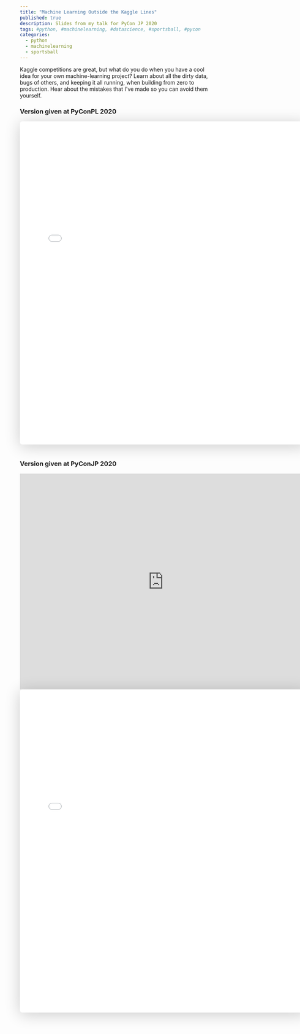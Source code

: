```yaml
---
title: "Machine Learning Outside the Kaggle Lines"
published: true
description: Slides from my talk for PyCon JP 2020
tags: #python, #machinelearning, #datascience, #sportsball, #pycon
categories:
  - python
  - machinelearning
  - sportsball
---
```


Kaggle competitions are great, but what do you do when you have a cool idea for your own machine-learning project? Learn about all the dirty data, bugs of others, and keeping it all running, when building from zero to production. Hear about the mistakes that I've made so you can avoid them yourself.


### Version given at PyConPL 2020

<div>
  <iframe class="speakerdeck-iframe" frameborder="0" src="//speakerdeck.com/player/1d91795d76e04ea78676022ffc60ac70?title=false&skipResize=true" allowfullscreen="true" mozallowfullscreen="true" webkitallowfullscreen="true" style="border: 0px; background: padding-box rgba(0, 0, 0, 0.1); margin: 0px; padding: 0px; border-radius: 6px; box-shadow: rgba(0, 0, 0, 0.2) 0px 5px 40px; width: 750px; height: 843px;"></iframe>
</div>
<br/>

### Version given at PyConJP 2020

<iframe width="750" height="562.5" src="https://www.youtube.com/embed/yGHEcgraabI" frameborder="0" allowfullscreen></iframe>

<div>
  <iframe class="speakerdeck-iframe" frameborder="0" src="//speakerdeck.com/player/8a295e219ab3463fb44839c6c4168c9c?title=false&skipResize=true" allowfullscreen="true" mozallowfullscreen="true" webkitallowfullscreen="true" style="border: 0px; background: padding-box rgba(0, 0, 0, 0.1); margin: 0px; padding: 0px; border-radius: 6px; box-shadow: rgba(0, 0, 0, 0.2) 0px 5px 40px; width: 750px; height: 843px;"></iframe>
</div>
